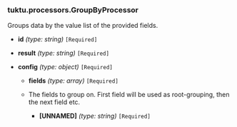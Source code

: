 ### tuktu.processors.GroupByProcessor
Groups data by the value list of the provided fields.

  * **id** *(type: string)* `[Required]`

  * **result** *(type: string)* `[Required]`

  * **config** *(type: object)* `[Required]`

    * **fields** *(type: array)* `[Required]`
    - The fields to group on. First field will be used as root-grouping, then the next field etc.

      * **[UNNAMED]** *(type: string)* `[Required]`

